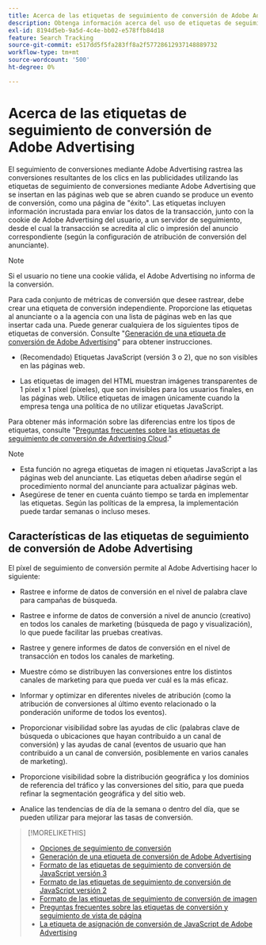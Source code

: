 ```yaml
---
title: Acerca de las etiquetas de seguimiento de conversión de Adobe Advertising
description: Obtenga información acerca del uso de etiquetas de seguimiento de conversión de Adobe Advertising.
exl-id: 8194d5eb-9a5d-4c4e-bb02-e578ffb84d18
feature: Search Tracking
source-git-commit: e517dd5f5fa283ff8a2f57728612937148889732
workflow-type: tm+mt
source-wordcount: '500'
ht-degree: 0%

---
```


# Acerca de las etiquetas de seguimiento de conversión de Adobe Advertising

El seguimiento de conversiones mediante Adobe Advertising rastrea las conversiones resultantes de los clics en las publicidades utilizando las etiquetas de seguimiento de conversiones mediante Adobe Advertising que se insertan en las páginas web que se abren cuando se produce un evento de conversión, como una página de &quot;éxito&quot;. Las etiquetas incluyen información incrustada para enviar los datos de la transacción, junto con la cookie de Adobe Advertising del usuario, a un servidor de seguimiento, desde el cual la transacción se acredita al clic o impresión del anuncio correspondiente (según la configuración de atribución de conversión del anunciante).

>[!NOTE]
>
>Si el usuario no tiene una cookie válida, el Adobe Advertising no informa de la conversión.

Para cada conjunto de métricas de conversión que desee rastrear, debe crear una etiqueta de conversión independiente. Proporcione las etiquetas al anunciante o a la agencia con una lista de páginas web en las que insertar cada una. Puede generar cualquiera de los siguientes tipos de etiquetas de conversión. Consulte &quot;[Generación de una etiqueta de conversión de Adobe Advertising](/help/search-social-commerce/tools/conversion-tag-generate.md)&quot; para obtener instrucciones.

* (Recomendado) Etiquetas JavaScript (versión 3 o 2), que no son visibles en las páginas web.

* Las etiquetas de imagen del HTML muestran imágenes transparentes de 1 píxel x 1 píxel (píxeles), que son invisibles para los usuarios finales, en las páginas web. Utilice etiquetas de imagen únicamente cuando la empresa tenga una política de no utilizar etiquetas JavaScript.

Para obtener más información sobre las diferencias entre los tipos de etiquetas, consulte &quot;[Preguntas frecuentes sobre las etiquetas de seguimiento de conversión de Advertising Cloud](/help/search-social-commerce/tracking/faqs-conversion-page-view-tracking-tags.md).&quot;

>[!NOTE]
>
>* Esta función no agrega etiquetas de imagen ni etiquetas JavaScript a las páginas web del anunciante. Las etiquetas deben añadirse según el procedimiento normal del anunciante para actualizar páginas web.
>* Asegúrese de tener en cuenta cuánto tiempo se tarda en implementar las etiquetas. Según las políticas de la empresa, la implementación puede tardar semanas o incluso meses.

## Características de las etiquetas de seguimiento de conversión de Adobe Advertising

El píxel de seguimiento de conversión permite al Adobe Advertising hacer lo siguiente:

* Rastree e informe de datos de conversión en el nivel de palabra clave para campañas de búsqueda.

* Rastree e informe de datos de conversión a nivel de anuncio (creativo) en todos los canales de marketing (búsqueda de pago y visualización), lo que puede facilitar las pruebas creativas.

* Rastree y genere informes de datos de conversión en el nivel de transacción en todos los canales de marketing.

* Muestre cómo se distribuyen las conversiones entre los distintos canales de marketing para que pueda ver cuál es la más eficaz.

* Informar y optimizar en diferentes niveles de atribución (como la atribución de conversiones al último evento relacionado o la ponderación uniforme de todos los eventos).

* Proporcionar visibilidad sobre las ayudas de clic (palabras clave de búsqueda o ubicaciones que hayan contribuido a un canal de conversión) y las ayudas de canal (eventos de usuario que han contribuido a un canal de conversión, posiblemente en varios canales de marketing).

* Proporcione visibilidad sobre la distribución geográfica y los dominios de referencia del tráfico y las conversiones del sitio, para que pueda refinar la segmentación geográfica y del sitio web.

* Analice las tendencias de día de la semana o dentro del día, que se pueden utilizar para mejorar las tasas de conversión.

>[!MORELIKETHIS]
>
>* [Opciones de seguimiento de conversión](conversion-tracking-about.md)
>* [Generación de una etiqueta de conversión de Adobe Advertising](/help/search-social-commerce/tools/conversion-tag-generate.md)
>* [Formato de las etiquetas de seguimiento de conversión de JavaScript versión 3](format-conversion-tag-jsv3.md)
>* [Formato de las etiquetas de seguimiento de conversión de JavaScript versión 2](format-conversion-tag-jsv2.md)
>* [Formato de las etiquetas de seguimiento de conversión de imagen](format-conversion-tag-image.md)
>* [Preguntas frecuentes sobre las etiquetas de conversión y seguimiento de vista de página](faqs-conversion-page-view-tracking-tags.md)
>* [La etiqueta de asignación de conversión de JavaScript de Adobe Advertising](/help/search-social-commerce/tracking/itp-conversion-mapping-tag.md)
